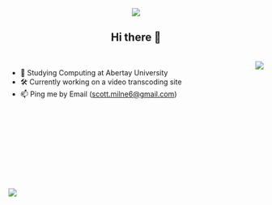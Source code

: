 <p align="center"> 
  <img src="Icons/welcome.gif"/>
  
  <h2 align="center"> Hi there 👋 </h2>
  
</p>

<br>

<img align="right" src="https://github-readme-stats.vercel.app/api/top-langs/?username=scottmilne" />

- 🌱 Studying Computing at Abertay University
- 🛠️ Currently working on a video transcoding site
- 📫 Ping me by Email (scott.milne6@gmail.com)

<br>
<br>
<br>
<br>
<br>
<br>
<br>

#



![](https://komarev.com/ghpvc/?username=ScottMilne)









<!--
**1905944/1905944** is a ✨ _special_ ✨ repository because its `README.md` (this file) appears on your GitHub profile.

Here are some ideas to get you started:

- 🔭 I’m currently working on ...
- 🌱 I’m currently learning ...
- 👯 I’m looking to collaborate on ...
- 🤔 I’m looking for help with ...
- 💬 Ask me about ...
- 📫 How to reach me: ...
- 😄 Pronouns: ...
- ⚡ Fun fact: ...
-->
